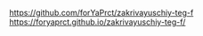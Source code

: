 https://github.com/forYaPrct/zakrivayuschiy-teg-f
https://foryaprct.github.io/zakrivayuschiy-teg-f/

